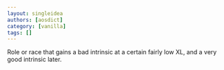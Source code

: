 ```yaml
---
layout: singleidea
authors: [aosdict]
category: [vanilla]
tags: []
---
```

Role or race that gains a bad intrinsic at a certain fairly low XL, and a very good intrinsic later.
